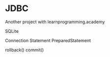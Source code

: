 # JDBC

Another project with learnprogramming.academy

SQLite

Connection Statement PreparedStatement

rollback()
commit()
